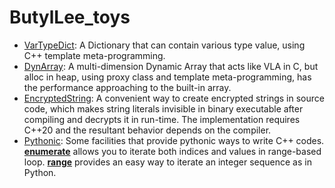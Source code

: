 # ButylLee_toys

* [VarTypeDict](VarTypeDict): A Dictionary that can contain various type value, using C++ template meta-programming.
* [DynArray](DynArray): A multi-dimension Dynamic Array that acts like VLA in C, but alloc in heap, using proxy class and template meta-programming, has the performance approaching to the built-in array.
* [EncryptedString](EncryptedString): A convenient way to create encrypted strings in source code, which makes string literals invisible in binary executable after compiling and decrypts it in run-time. The implementation requires C++20 and the resultant behavior depends on the compiler.
* [Pythonic](Pythonic): Some facilities that provide pythonic ways to write C++ codes. [**enumerate**](Pythonic/enumerate.h) allows you to iterate both indices and values in range-based loop. [**range**](Pythonic/range.h) provides an easy way to iterate an integer sequence as in Python.
